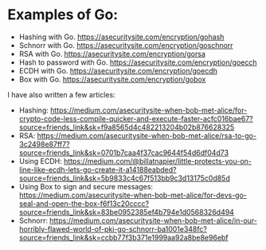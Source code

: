 # Examples of Go:

* Hashing with Go. https://asecuritysite.com/encryption/gohash
* Schnorr with Go.  https://asecuritysite.com/encryption/goschnorr
* RSA with Go.  https://asecuritysite.com/encryption/gorsa
* Hash to password with Go. https://asecuritysite.com/encryption/goecch
* ECDH with Go.  https://asecuritysite.com/encryption/goecdh
* Box with Go. https://asecuritysite.com/encryption/gobox

I have also written a few articles:

* Hashing: https://medium.com/asecuritysite-when-bob-met-alice/for-crypto-code-less-compile-quicker-and-execute-faster-acfc016bae67?source=friends_link&sk=f9a8565d4c482213204b02b876628325
* RSA: https://medium.com/asecuritysite-when-bob-met-alice/rsa-to-go-3c2498e87ff7?source=friends_link&sk=0701b7caa4f37cac9644f54d6df04d73
* Using ECDH: https://medium.com/@billatnapier/little-protects-you-on-line-like-ecdh-lets-go-create-it-a14188eabded?source=friends_link&sk=5b9833c4c67f513bb9c3d13175c0d85d
* Using Box to sign and secure messages: https://medium.com/asecuritysite-when-bob-met-alice/for-devs-go-seal-and-open-the-box-f6f13c20cccc?source=friends_link&sk=83be0952385ef4b794e1d0568326d494
* Schnorr: https://medium.com/asecuritysite-when-bob-met-alice/in-our-horribly-flawed-world-of-pki-go-schnorr-ba1001e348fc?source=friends_link&sk=ccbb77f3b371e1999aa92a8be8e96ebf
